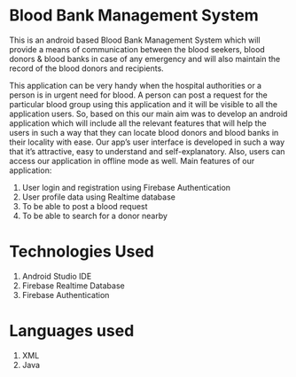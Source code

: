 # Blood Bank Management System
   This is an android based Blood Bank Management System  which will provide a means of communication
between the blood seekers, blood donors & blood banks in case of any emergency and will also
maintain the record of the blood donors and recipients. 

 This application can be very handy when the hospital authorities or a person is in urgent
need for blood. A person can post a request for the particular blood group using this application and
it will be visible to all the application users. So, based on this our main aim was to develop an
android application which will include all the relevant features that will help the users in such a way
that they can locate blood donors and blood banks in their locality with ease. Our app’s user
interface is developed in such a way that it’s attractive, easy to understand and self-explanatory.
Also, users can access our application in offline mode as well.
Main features of our application:
1) User login and registration using Firebase Authentication
2) User profile data using Realtime database
3) To be able to post a blood request
4) To be able to search for a donor nearby

# Technologies Used
1) Android Studio IDE
2) Firebase Realtime Database
3) Firebase Authentication

# Languages used
1) XML
2) Java
